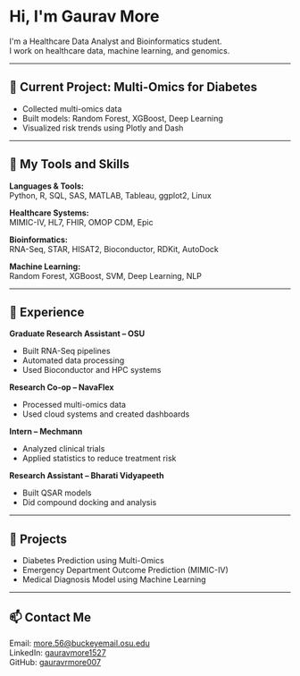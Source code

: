 # Hi, I'm Gaurav More

I'm a Healthcare Data Analyst and Bioinformatics student.  
I work on healthcare data, machine learning, and genomics.

---

## 🔬 Current Project: Multi-Omics for Diabetes

- Collected multi-omics data
- Built models: Random Forest, XGBoost, Deep Learning
- Visualized risk trends using Plotly and Dash

---

## 🧰 My Tools and Skills

**Languages & Tools:**  
Python, R, SQL, SAS, MATLAB, Tableau, ggplot2, Linux

**Healthcare Systems:**  
MIMIC-IV, HL7, FHIR, OMOP CDM, Epic

**Bioinformatics:**  
RNA-Seq, STAR, HISAT2, Bioconductor, RDKit, AutoDock

**Machine Learning:**  
Random Forest, XGBoost, SVM, Deep Learning, NLP

---

## 💼 Experience

**Graduate Research Assistant – OSU**  
- Built RNA-Seq pipelines  
- Automated data processing  
- Used Bioconductor and HPC systems

**Research Co-op – NavaFlex**  
- Processed multi-omics data  
- Used cloud systems and created dashboards

**Intern – Mechmann**  
- Analyzed clinical trials  
- Applied statistics to reduce treatment risk

**Research Assistant – Bharati Vidyapeeth**  
- Built QSAR models  
- Did compound docking and analysis

---

## 📁 Projects

- Diabetes Prediction using Multi-Omics  
- Emergency Department Outcome Prediction (MIMIC-IV)  
- Medical Diagnosis Model using Machine Learning

---

## 📫 Contact Me

Email: more.56@buckeyemail.osu.edu  
LinkedIn: [gauravmore1527](https://linkedin.com/in/gauravmore1527)  
GitHub: [gauravrmore007](https://github.com/gauravrmore007)

